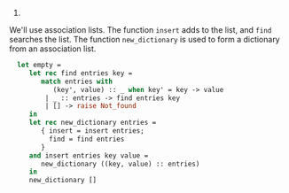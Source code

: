 1.
  We'll use association lists.  The function `insert` adds to the list, and `find`
  searches the list.  The function `new_dictionary` is used to form a dictionary from
  an association list.
  
```ocaml
  let empty =
     let rec find entries key =
        match entries with
           (key', value) :: _ when key' = key -> value
         | _ :: entries -> find entries key
         | [] -> raise Not_found
     in
     let rec new_dictionary entries =
        { insert = insert entries;
          find = find entries
        }
     and insert entries key value =
        new_dictionary ((key, value) :: entries)
     in
     new_dictionary []
```

